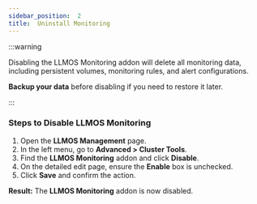 ```yaml
---
sidebar_position:  2
title:  Uninstall Monitoring
---
```


:::warning

Disabling the LLMOS Monitoring addon will delete all monitoring data, including persistent volumes, monitoring rules, and alert configurations.  

**Backup your data** before disabling if you need to restore it later.

:::

### Steps to Disable LLMOS Monitoring

1. Open the **LLMOS Management** page.
2. In the left menu, go to **Advanced > Cluster Tools**.
3. Find the **LLMOS Monitoring** addon and click **Disable**.
4. On the detailed edit page, ensure the **Enable** box is unchecked.
5. Click **Save** and confirm the action.

**Result:** The **LLMOS Monitoring** addon is now disabled.